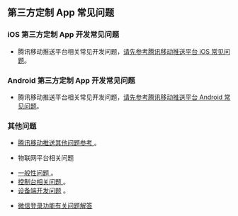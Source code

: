 ## 第三方定制 App 常见问题   

### iOS 第三方定制 App 开发常见问题   

* 腾讯移动推送平台相关常见开发问题，[请先参考腾讯移动推送平台 iOS 常见问题](https://cloud.tencent.com/document/product/548/36673)。

### Android 第三方定制 App 开发常见问题   

* 腾讯移动推送平台相关常见开发问题，[请先参考腾讯移动推送平台 Android 常见问题](https://cloud.tencent.com/document/product/548/36674)。

### 其他问题   

* [腾讯移动推送其他问题参考 ](https://cloud.tencent.com/document/product/548/36675)。

* 物联网平台相关问题   
 - [   一般性问题 ](https://cloud.tencent.com/document/product/1081/34735)  。
 - [控制台相关问题   ](https://cloud.tencent.com/document/product/1081/34736)。
 - [设备端开发问题](https://cloud.tencent.com/document/product/1081/34737)   。

* [微信登录功能有关问题解答 ](https://developers.weixin.qq.com/doc/oplatform/Mobile_App/WeChat_Login/Development_Guide.html)  
